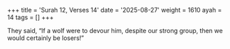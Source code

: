 +++
title = 'Surah 12, Verses 14'
date = '2025-08-27'
weight = 1610
ayah = 14
tags = []
+++

They said, “If a wolf were to devour him, despite our strong group, then we would certainly be losers!”